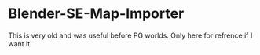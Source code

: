 Blender-SE-Map-Importer
=======================

This is very old and was useful before PG worlds. Only here for refrence if I want it.
